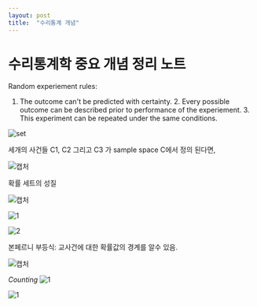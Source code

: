 ```yaml
---
layout: post
title:  "수리통계 개념"
---
```


수리통계학 중요 개념 정리 노트
===



Random experiement rules:
1. The outcome can't be predicted with certainty. 2. Every possible outcome can be described prior to performance of the experiement. 3. This experiment can be repeated under the same conditions.

![set](https://user-images.githubusercontent.com/47611901/158108540-8289313e-1500-40a6-a183-bb14816bfae6.PNG)

세개의 사건들 C1, C2 그리고 C3 가 sample space C에서 정의 된다면,

![캡처](https://user-images.githubusercontent.com/47611901/158108968-5d00f163-69f6-4037-bdff-00b199baf7e1.PNG)


확률 세트의 성질

![캡처](https://user-images.githubusercontent.com/47611901/158109730-f304d42c-5f42-406f-9b61-6a8fe6d5aa86.PNG)

![1](https://user-images.githubusercontent.com/47611901/158109739-cd2c4355-6bf3-40a7-9ec8-a6aacfef2840.PNG)

![2](https://user-images.githubusercontent.com/47611901/158109742-a07f969c-e8cb-4ff3-bcdf-d2cbf3097a8c.PNG)

본페르니 부등식: 교사건에 대한 확률값의 경계를 알수 있음.

![캡처](https://user-images.githubusercontent.com/47611901/158110590-b074b7bb-c258-419f-8205-48849f8a710f.PNG)

*Counting*
![1](https://user-images.githubusercontent.com/47611901/158111181-20ea1d1c-2920-41a3-8570-e6aafee2ff6e.PNG)

![1](https://user-images.githubusercontent.com/47611901/158111243-f05cde1b-3259-413a-a5c1-ee97880e1c4c.PNG)
